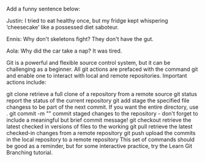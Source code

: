 Add a funny sentence below: 

Justin: I tried to eat healthy once, but my fridge kept whispering ‘cheesecake’ like a possessed diet saboteur.

Ennis: Why don't skeletons fight? They don't have the gut.

Aola: Why did the car take a nap? It was tired.

Git is a powerful and flexible source control system, but it can be challenging as a beginner. All git actions are prefaced with the command git and enable one to interact with local and remote repositories. Important actions include:


git clone <url>
retrieve a full clone of a repository from a remote source
git status
report the status of the current repository
git add <files>
stage the specified file changess to be part of the next commit. If you want the entire directory, use .
git commit -m "<message>"
commit staged changes to the repository - don't forget to include a meaningful but brief commit message!
git checkout <files>
retrieve the latest checked in versions of files to the working
git pull
retrieve the latest checked-in changes from a remote repository
git push
upload the commits in the local repository to a remote repository
This set of commands should be good as a reminder, but for some interactive practice, try the Learn Git Branching tutorial.
